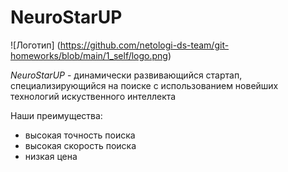 # NeuroStarUP

![Логотип] (https://github.com/netologi-ds-team/git-homeworks/blob/main/1_self/logo.png)

*NeuroStarUP* - динамически развивающийся стартап, специализирующийся на поиске с использованием новейших технологий искуственного интеллекта

Наши преимущества:
* высокая точность поиска
* высокая скорость поиска
* низкая цена 